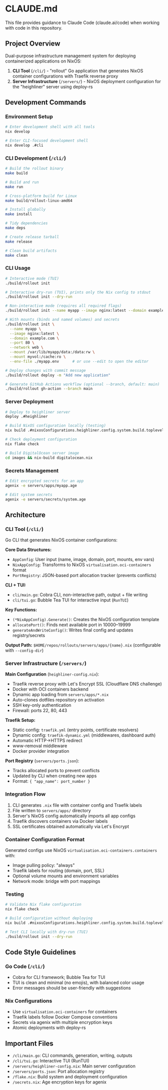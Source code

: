 # CLAUDE.md

This file provides guidance to Claude Code (claude.ai/code) when working with code in this repository.

## Project Overview

Dual-purpose infrastructure management system for deploying containerized applications on NixOS:
1. **CLI Tool** (`/cli/`) - "rollout" Go application that generates NixOS container configurations with Traefik reverse proxy
2. **Server Infrastructure** (`/servers/`) - NixOS deployment configuration for the "heighliner" server using deploy-rs

## Development Commands

### Environment Setup
```bash
# Enter development shell with all tools
nix develop

# Enter CLI-focused development shell  
nix develop .#cli
```

### CLI Development (`/cli/`)
```bash
# Build the rollout binary
make build

# Build and run
make run

# Cross-platform build for Linux
make build/rollout-linux-amd64

# Install globally
make install

# Tidy dependencies
make deps

# Create release tarball
make release

# Clean build artifacts
make clean
```

### CLI Usage
```bash
# Interactive mode (TUI)
./build/rollout init

# Interactive dry-run (TUI), prints only the Nix config to stdout
./build/rollout init --dry-run

# Non-interactive mode (requires all required flags)
./build/rollout init --name myapp --image nginx:latest --domain example.com --port 80

# With mounts (binds and named volumes) and secrets
./build/rollout init \
  --name myapp \
  --image nginx:latest \
  --domain example.com \
  --port 80 \
  --network web \
  --mount /var/lib/myapp/data:/data:rw \
  --mount myvol:/cache:ro \
  --env-file ./myapp.env      # or use --edit to open the editor

# Deploy changes with commit message
./build/rollout deploy -m "Add new application"

# Generate GitHub Actions workflow (optional --branch, default: main)
./build/rollout gh-action --branch main
```

### Server Deployment
```bash
# Deploy to heighliner server
deploy .#heighliner

# Build NixOS configuration locally (testing)
nix build .#nixosConfigurations.heighliner.config.system.build.toplevel

# Check deployment configuration
nix flake check

# Build DigitalOcean server image
cd images && nix-build digitalocean.nix
```

### Secrets Management
```bash
# Edit encrypted secrets for an app
agenix -e servers/apps/myapp.age

# Edit system secrets
agenix -e servers/secrets/system.age
```

## Architecture

### CLI Tool (`/cli/`)
Go CLI that generates NixOS container configurations:

**Core Data Structures:**
- `AppConfig`: User input (name, image, domain, port, mounts, env vars)
- `NixAppConfig`: Transforms to NixOS `virtualisation.oci-containers` format  
- `PortRegistry`: JSON-based port allocation tracker (prevents conflicts)

**CLI + TUI:**
- `cli/main.go`: Cobra CLI, non-interactive path, output + file writing
- `cli/tui.go`: Bubble Tea TUI for interactive input (`RunTUI`)

**Key Functions:**
- `(*NixAppConfig).Generate()`: Creates the NixOS configuration template
- `allocatePort()`: Finds next available port in 10000–19999
- `generateAndWriteConfig()`: Writes final config and updates registry/secrets

**Output Path:** `$HOME/repos/rollouts/servers/apps/{name}.nix` (configurable with `--config-dir`)

### Server Infrastructure (`/servers/`)

**Main Configuration** (`heighliner-config.nix`):
- Traefik reverse proxy with Let's Encrypt SSL (Cloudflare DNS challenge)
- Docker with OCI containers backend
- Dynamic app loading from `servers/apps/*.nix`
- Auto-clones dotfiles repository on activation
- SSH key-only authentication
- Firewall: ports 22, 80, 443

**Traefik Setup:**
- Static config: `traefik.yml` (entry points, certificate resolvers)
- Dynamic config: `traefik-dynamic.yml` (middlewares, dashboard auth)
- Automatic HTTP→HTTPS redirect
- www-removal middleware
- Docker provider integration

**Port Registry** (`servers/ports.json`):
- Tracks allocated ports to prevent conflicts
- Updated by CLI when creating new apps
- Format: `{ "app_name": port_number }`

### Integration Flow

1. CLI generates `.nix` file with container config and Traefik labels
2. File written to `servers/apps/` directory  
3. Server's NixOS config automatically imports all app configs
4. Traefik discovers containers via Docker labels
5. SSL certificates obtained automatically via Let's Encrypt

### Container Configuration Format

Generated configs use NixOS `virtualisation.oci-containers.containers` with:
- Image pulling policy: "always" 
- Traefik labels for routing (domain, port, SSL)
- Optional volume mounts and environment variables
- Network mode: bridge with port mappings

### Testing

```bash
# Validate Nix flake configuration
nix flake check

# Build configuration without deploying
nix build .#nixosConfigurations.heighliner.config.system.build.toplevel

# Test CLI locally with dry-run (TUI)
./build/rollout init --dry-run
```

## Code Style Guidelines

### Go Code (`/cli/`)
- Cobra for CLI framework; Bubble Tea for TUI
- TUI is clean and minimal (no emojis), with balanced color usage
- Error messages should be user-friendly with suggestions

### Nix Configurations
- Use `virtualisation.oci-containers` for containers
- Traefik labels follow Docker Compose conventions
- Secrets via agenix with multiple encryption keys
- Atomic deployments with deploy-rs

## Important Files

- `/cli/main.go`: CLI commands, generation, writing, outputs
- `/cli/tui.go`: Interactive TUI (RunTUI)
- `/servers/heighliner-config.nix`: Main server configuration
- `/servers/ports.json`: Port allocation registry
- `/flake.nix`: Build system and deployment configuration
- `/secrets.nix`: Age encryption keys for agenix
